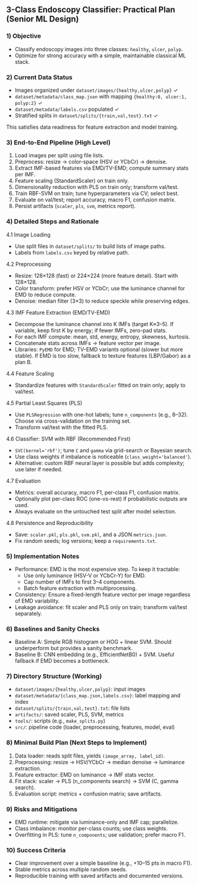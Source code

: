 ## 3-Class Endoscopy Classifier: Practical Plan (Senior ML Design)

### 1) Objective
- Classify endoscopy images into three classes: `healthy`, `ulcer`, `polyp`.
- Optimize for strong accuracy with a simple, maintainable classical ML stack.

### 2) Current Data Status
- Images organized under `dataset/images/{healthy,ulcer,polyp}` ✓
- `dataset/metadata/class_map.json` with mapping `{healthy:0, ulcer:1, polyp:2}` ✓
- `dataset/metadata/labels.csv` populated ✓
- Stratified splits in `dataset/splits/{train,val,test}.txt` ✓

This satisfies data readiness for feature extraction and model training.

### 3) End-to-End Pipeline (High Level)
1. Load images per split using file lists.
2. Preprocess: resize → color-space (HSV or YCbCr) → denoise.
3. Extract IMF-based features via EMD/TV-EMD; compute summary stats per IMF.
4. Feature scaling (StandardScaler) on train only.
5. Dimensionality reduction with PLS on train only; transform val/test.
6. Train RBF-SVM on train; tune hyperparameters via CV; select best.
7. Evaluate on val/test; report accuracy, macro F1, confusion matrix.
8. Persist artifacts (`scaler`, `pls`, `svm`, metrics report).

### 4) Detailed Steps and Rationale

4.1 Image Loading
- Use split files in `dataset/splits/` to build lists of image paths.
- Labels from `labels.csv` keyed by relative path.

4.2 Preprocessing
- Resize: 128×128 (fast) or 224×224 (more feature detail). Start with 128×128.
- Color transform: prefer HSV or YCbCr; use the luminance channel for EMD to reduce compute.
- Denoise: median filter (3×3) to reduce speckle while preserving edges.

4.3 IMF Feature Extraction (EMD/TV-EMD)
- Decompose the luminance channel into K IMFs (target K≈3–5). If variable, keep first K by energy; if fewer IMFs, zero-pad stats.
- For each IMF compute: mean, std, energy, entropy, skewness, kurtosis.
- Concatenate stats across IMFs → feature vector per image.
- Libraries: `PyEMD` for EMD; TV-EMD variants optional (slower but more stable). If EMD is too slow, fallback to texture features (LBP/Gabor) as a plan B.

4.4 Feature Scaling
- Standardize features with `StandardScaler` fitted on train only; apply to val/test.

4.5 Partial Least Squares (PLS)
- Use `PLSRegression` with one-hot labels; tune `n_components` (e.g., 8–32). Choose via cross-validation on the training set.
- Transform val/test with the fitted PLS.

4.6 Classifier: SVM with RBF (Recommended First)
- `SVC(kernel='rbf')`; tune `C` and `gamma` via grid-search or Bayesian search.
- Use class weights if imbalance is noticeable (`class_weight='balanced'`).
- Alternative: custom RBF neural layer is possible but adds complexity; use later if needed.

4.7 Evaluation
- Metrics: overall accuracy, macro F1, per-class F1, confusion matrix.
- Optionally plot per-class ROC (one-vs-rest) if probabilistic outputs are used.
- Always evaluate on the untouched test split after model selection.

4.8 Persistence and Reproducibility
- Save: `scaler.pkl`, `pls.pkl`, `svm.pkl`, and a JSON `metrics.json`.
- Fix random seeds; log versions; keep a `requirements.txt`.

### 5) Implementation Notes
- Performance: EMD is the most expensive step. To keep it tractable:
  - Use only luminance (HSV-V or YCbCr-Y) for EMD.
  - Cap number of IMFs to first 3–4 components.
  - Batch feature extraction with multiprocessing.
- Consistency: Ensure a fixed-length feature vector per image regardless of EMD variability.
- Leakage avoidance: fit scaler and PLS only on train; transform val/test separately.

### 6) Baselines and Sanity Checks
- Baseline A: Simple RGB histogram or HOG + linear SVM. Should underperform but provides a sanity benchmark.
- Baseline B: CNN embedding (e.g., EfficientNetB0) + SVM. Useful fallback if EMD becomes a bottleneck.

### 7) Directory Structure (Working)
- `dataset/images/{healthy,ulcer,polyp}`: input images
- `dataset/metadata/{class_map.json,labels.csv}`: label mapping and index
- `dataset/splits/{train,val,test}.txt`: file lists
- `artifacts/`: saved scaler, PLS, SVM, metrics
- `tools/`: scripts (e.g., `make_splits.py`)
- `src/`: pipeline code (loader, preprocessing, features, model, eval)

### 8) Minimal Build Plan (Next Steps to Implement)
1. Data loader: reads split files, yields `(image_array, label_id)`.
2. Preprocessing: resize → HSV/YCbCr → median denoise → luminance extraction.
3. Feature extractor: EMD on luminance → IMF stats vector.
4. Fit stack: scaler → PLS (n_components search) → SVM (C, gamma search).
5. Evaluation script: metrics + confusion matrix; save artifacts.

### 9) Risks and Mitigations
- EMD runtime: mitigate via luminance-only and IMF cap; parallelize.
- Class imbalance: monitor per-class counts; use class weights.
- Overfitting in PLS: tune `n_components`; use validation; prefer macro F1.

### 10) Success Criteria
- Clear improvement over a simple baseline (e.g., +10–15 pts in macro F1).
- Stable metrics across multiple random seeds.
- Reproducible training with saved artifacts and documented versions.


